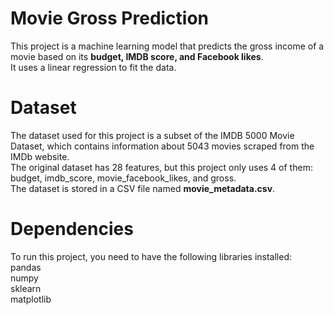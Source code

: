 # Movie Gross Prediction
This project is a machine learning model that predicts the gross income of a movie based on its **budget, IMDB score, and Facebook likes**.   
It uses a linear regression to fit the data.
# Dataset
The dataset used for this project is a subset of the IMDB 5000 Movie Dataset, which contains information about 5043 movies scraped from the IMDb website.  
The original dataset has 28 features, but this project only uses 4 of them: budget, imdb_score, movie_facebook_likes, and gross.   
The dataset is stored in a CSV file named **movie_metadata.csv**.
# Dependencies
To run this project, you need to have the following libraries installed:  
pandas  
numpy  
sklearn  
matplotlib  
